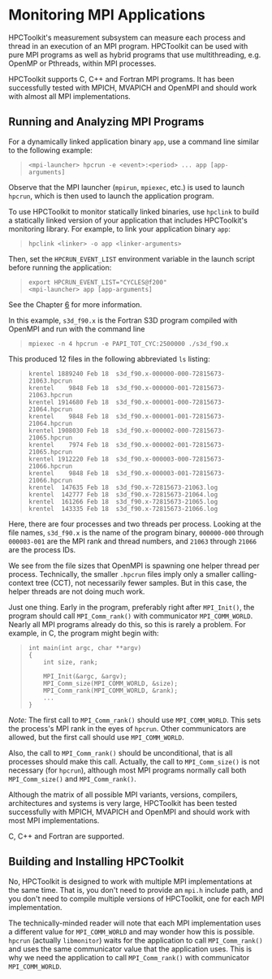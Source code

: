 <!--
SPDX-FileCopyrightText: Contributors to the HPCToolkit Project

SPDX-License-Identifier: CC-BY-4.0
-->

# Monitoring MPI Applications

HPCToolkit's measurement subsystem can measure each process and thread in an execution of an MPI program.
HPCToolkit can be used with pure MPI programs as well as hybrid programs that use multithreading, e.g. OpenMP or Pthreads, within MPI processes.

HPCToolkit supports C, C++ and Fortran MPI programs.
It has been successfully tested with MPICH, MVAPICH and OpenMPI and should work with almost all MPI implementations.

## Running and Analyzing MPI Programs

For a dynamically linked application binary `app`, use a command line similar to the following example:

> `<mpi-launcher> hpcrun -e <event>:<period> ... app [app-arguments]`

Observe that the MPI launcher (`mpirun`, `mpiexec`, etc.) is used to launch `hpcrun`, which is then used to launch the application program.

To use HPCToolkit to monitor statically linked binaries, use `hpclink` to build a statically linked version of your application that includes HPCToolkit's monitoring library.
For example, to link your application binary `app`:

> ```
> hpclink <linker> -o app <linker-arguments>
> ```

Then, set the `HPCRUN_EVENT_LIST` environment variable in the launch script before running the application:

> ```
> export HPCRUN_EVENT_LIST="CYCLES@f200"
> <mpi-launcher> app [app-arguments]
> ```

See the Chapter [6](#chpt:statically-linked-apps) for more information.

In this example, `s3d_f90.x` is the Fortran S3D program compiled with OpenMPI and run with the command line

> `mpiexec -n 4 hpcrun -e PAPI_TOT_CYC:2500000 ./s3d_f90.x`

This produced 12 files in the following abbreviated `ls` listing:

> ```
> krentel 1889240 Feb 18  s3d_f90.x-000000-000-72815673-21063.hpcrun
> krentel    9848 Feb 18  s3d_f90.x-000000-001-72815673-21063.hpcrun
> krentel 1914680 Feb 18  s3d_f90.x-000001-000-72815673-21064.hpcrun
> krentel    9848 Feb 18  s3d_f90.x-000001-001-72815673-21064.hpcrun
> krentel 1908030 Feb 18  s3d_f90.x-000002-000-72815673-21065.hpcrun
> krentel    7974 Feb 18  s3d_f90.x-000002-001-72815673-21065.hpcrun
> krentel 1912220 Feb 18  s3d_f90.x-000003-000-72815673-21066.hpcrun
> krentel    9848 Feb 18  s3d_f90.x-000003-001-72815673-21066.hpcrun
> krentel  147635 Feb 18  s3d_f90.x-72815673-21063.log
> krentel  142777 Feb 18  s3d_f90.x-72815673-21064.log
> krentel  161266 Feb 18  s3d_f90.x-72815673-21065.log
> krentel  143335 Feb 18  s3d_f90.x-72815673-21066.log
> ```

Here, there are four processes and two threads per process.
Looking at the file names, `s3d_f90.x` is the name of the program binary, `000000-000` through `000003-001` are the MPI rank and thread numbers, and `21063` through `21066` are the process IDs.

We see from the file sizes that OpenMPI is spawning one helper thread per process.
Technically, the smaller `.hpcrun` files imply only a smaller calling-context tree (CCT), not necessarily fewer samples.
But in this case, the helper threads are not doing much work.

Just one thing.
Early in the program, preferably right after `MPI_Init()`, the program should call `MPI_Comm_rank()` with communicator `MPI_COMM_WORLD`.
Nearly all MPI programs already do this, so this is rarely a problem.
For example, in C, the program might begin with:

> ```
> int main(int argc, char **argv)
> {
>     int size, rank;
>
>     MPI_Init(&argc, &argv);
>     MPI_Comm_size(MPI_COMM_WORLD, &size);
>     MPI_Comm_rank(MPI_COMM_WORLD, &rank);
>     ...
> }
> ```

*Note:* The first call to `MPI_Comm_rank()` should use `MPI_COMM_WORLD`.
This sets the process's MPI rank in the eyes of `hpcrun`.
Other communicators are allowed, but the first call should use `MPI_COMM_WORLD`.

Also, the call to `MPI_Comm_rank()` should be unconditional, that is all processes should make this call.
Actually, the call to `MPI_Comm_size()` is not necessary (for `hpcrun`), although most MPI programs normally call both `MPI_Comm_size()` and `MPI_Comm_rank()`.

Although the matrix of all possible MPI variants, versions, compilers, architectures and systems is very large, HPCToolkit has been tested successfully with MPICH, MVAPICH and OpenMPI and should work with most MPI implementations.

C, C++ and Fortran are supported.

## Building and Installing HPCToolkit

No, HPCToolkit is designed to work with multiple MPI implementations at the same time.
That is, you don't need to provide an `mpi.h` include path, and you don't need to compile multiple versions of HPCToolkit, one for each MPI implementation.

The technically-minded reader will note that each MPI implementation uses a different value for `MPI_COMM_WORLD` and may wonder how this is possible.
`hpcrun` (actually `libmonitor`) waits for the application to call `MPI_Comm_rank()` and uses the same communicator value that the application uses.
This is why we need the application to call `MPI_Comm_rank()` with communicator `MPI_COMM_WORLD`.

